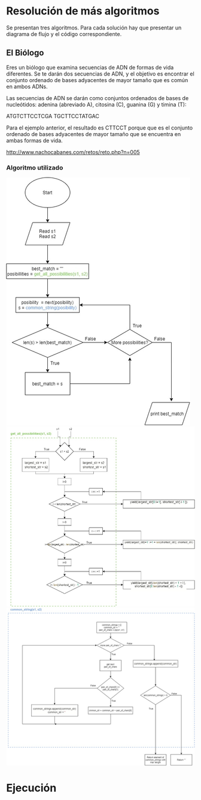 # Resolución de más algoritmos

Se presentan tres algoritmos. Para cada solución hay que presentar un diagrama de flujo y el código correspondiente.

## El Biólogo

Eres un biólogo que examina secuencias de ADN de formas de vida diferentes. Se te darán dos secuencias de ADN, y el objetivo es encontrar el conjunto ordenado de bases adyacentes de mayor tamaño que es común en ambos ADNs.

Las secuencias de ADN se darán como conjuntos ordenados de bases de nucleótidos: adenina (abreviado A), citosina (C), guanina (G) y timina (T):

ATGTCTTCCTCGA TGCTTCCTATGAC

Para el ejemplo anterior, el resultado es CTTCCT porque que es el conjunto ordenado de bases adyacentes de mayor tamaño que se encuentra en ambas formas de vida.

http://www.nachocabanes.com/retos/reto.php?n=005

### Algoritmo utilizado

![diagrama de flujo](https://github.com/alafa/theegg_ai/blob/master/tarea_38/el_biologo/diagramas/diagram1.jpg?raw=true)
![diagrama de flujo](https://github.com/alafa/theegg_ai/blob/master/tarea_38/el_biologo/diagramas/diagram2.jpg?raw=true)
![diagrama de flujo](https://github.com/alafa/theegg_ai/blob/master/tarea_38/el_biologo/diagramas/diagram3.jpg?raw=true)



# Ejecución

